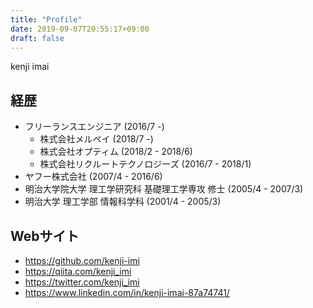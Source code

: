 ```yaml
---
title: "Profile"
date: 2019-09-07T20:55:17+09:00
draft: false
---
```


kenji imai

## 経歴

- フリーランスエンジニア (2016/7 -)
  - 株式会社メルペイ (2018/7 -)
  - 株式会社オプティム (2018/2 - 2018/6)
  - 株式会社リクルートテクノロジーズ (2016/7 - 2018/1)
- ヤフー株式会社 (2007/4 - 2016/6)
- 明治大学院大学 理工学研究科 基礎理工学専攻 修士 (2005/4 - 2007/3)
- 明治大学 理工学部 情報科学科 (2001/4 - 2005/3)

## Webサイト

- https://github.com/kenji-imi
- https://qiita.com/kenji_imi
- https://twitter.com/kenji_imi
- https://www.linkedin.com/in/kenji-imai-87a74741/

